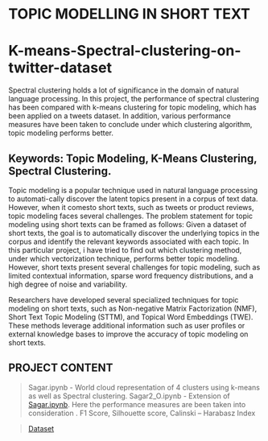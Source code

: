 # TOPIC MODELLING IN SHORT TEXT
# K-means-Spectral-clustering-on-twitter-dataset

Spectral clustering holds a lot of significance in the domain of natural language processing. In this project, the performance of spectral clustering has been compared with k-means clustering for topic modeling, which has been applied on a tweets dataset. In addition, various performance measures have been taken to conclude under which
clustering algorithm, topic modeling performs better.
## Keywords: Topic Modeling, K-Means Clustering, Spectral Clustering.

Topic modeling is a popular technique used in natural language processing to automati-cally discover the latent topics present in a corpus of text data. However, when it comesto short texts, such as tweets or product reviews, topic modeling faces several challenges.
The problem statement for topic modeling using short texts can be framed as follows:
Given a dataset of short texts, the goal is to automatically discover the underlying topics in the corpus and identify the relevant keywords associated with each topic. In this particular project, i have tried to find out which clustering method, under which vectorization technique, performs better topic modeling. However, short texts present several challenges for topic modeling, such as limited contextual information, sparse word frequency distributions, and a high degree of noise and variability.

Researchers have developed several specialized techniques for topic modeling on short texts, such as Non-negative Matrix Factorization (NMF), Short Text Topic Modeling
(STTM), and Topical Word Embeddings (TWE). These methods leverage additional information such as user profiles or external knowledge bases to improve the accuracy
of topic modeling on short texts.

## PROJECT CONTENT
> Sagar.ipynb - World cloud representation of 4 clusters using k-means as well as Spectral clustering.
> Sagar2_O.ipynb - Extension of  [Sagar.ipynb]([https://pages.github.com/](https://github.com/SAGAR-NAYAK2000/K-means-Spectral-clustering-on-twitter-dataset/blob/main/Sagar.ipynb)). Here the performance measures are been taken into consideration . F1 Score, Silhouette score, Calinski – Harabasz Index  

> [Dataset](https://drive.google.com/drive/folders/1M_7jAJdlEFVFlAdKeN4_74Uv5ZrPxpXT?usp=sharing)

